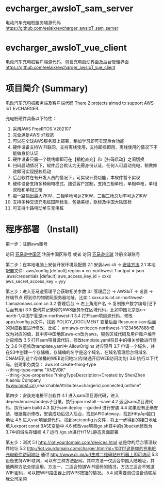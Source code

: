 # evcharger_awsIoT_sam_server
电动汽车充电桩服务端源代码
https://github.com/eelaix/evcharger_awsIoT_sam_server

# evcharger_awsIoT_vue_client
电动汽车充电桩客户端源代码，包含充电启动界面及后台管理界面
https://github.com/eelaix/evcharger_awsIoT_vue_client


# 项目简介 (Summary)

电动汽车充电桩服务端及客户端代码
There 2 projects aimed to support AWS IoT EvCHARGER.

充电桩硬件具备以下特性：
1. 采用AWS FreeRTOS V202107
2. 完全满足AWSIoT规范
3. 可以在全球AWS服务器上部署，稍加学习即可实现后台功能
4. 硬件设备支持WIFI联网，支持离线使用，支持即插即用，离线使用的情况下不能做身份认证
5. 硬件设备只需一个跳线帽即可在【插枪直充】和【扫码启动】之间切换
6. 扫码启动情况下，软件后台默认为无需身份认证，任何人可启动充电，稍做修改即可实现授权启动
7. 后台软件在有开发人员的情况下，可实现计费功能，本软件暂不实现
8. 硬件设备支持多种用电模式，接受客户定制，支持三相单枪，单相单枪，单相双枪和单相三枪
9. 每一路输出最大7KW，三相单枪可达21KW，三相三枪总功率可达21KW
10. 支持多种交流充电桩国际标准，包括美标，欧标及中国大陆国标
11. 可支持十路电动单车充电桩

# 程序部署 （Install)

第一步：注册aws账号

访问 [亚马逊中国区](https://www.amazonaws.cn/) 注册中国区账号  或者
访问 [亚马逊全球](https://aws.amazon.com/)   注册全球账号

第二步：在本地电脑上安装开发环境及配置
2.1 安装aws cli -> [安装方法](https://aws.amazon.com/cn/cli/)
2.1 本地配置文件:
.aws/config
[default]
region = cn-northwest-1
output = json
.aws/credentials
[default]
aws_access_key_id = xxxx
aws_secret_access_key = yyy

第三步：进入亚马逊管理平台获取相关参数
3.1 管理后台 -> AWSIoT -> 设置 -> 终端节点 得到你的物联网服务器地址，比如：xxxx.ats.iot.cn-northwest-1.amazonaws.com.cn
3.2 管理后台 -> 右上角用户名 -> 复制账户数字编号(记下后面有用)
3.3 查询并记录你的AWS服务所在区域代码，比如中国北京是cn-north-1,中国宁夏是cn-northwest-1
3.4 打开sam项目源代码，修改apps/config.js文件，找到 POLICY_DOCUMENT 变量后面 Resource->arn后面的对应数值进行修改，比如：
arn:aws-cn:iot:cn-northwest-1:1234567888:修改为对应的值，其中非中国地区aws-cn改为aws，服务区域代码及用户账户编号对应修改
3.5 打开sam项目源代码，修改template.yaml将其中的相关参数进行修改
3.6 注意修改template.yaml中 AllowOrigins 对应项目
3.7 申请一个域名，并在S3中创建一个存储桶，存储桶的名字是这个域名，在域名管理后台将域名CNAME到这个存储桶的WEB访问地址(存储通开启WEB访问功能)
3.8 执行以下代码，创建事务类型：
aws iot create-thing-type \
    --thing-type-name "XNEVBK" \
    --thing-type-properties "thingTypeDescription=Created by ShenZhen Xiaoniu Company (www.mosf.cn),searchableAttributes=chargerid,connected,onltime"

第四步：安装充电桩平台软件
4.1 进入sam项目源代码，进入dependencies/nodejs子目录，执行npm install --save
4.2 返回sam项目源代码，执行sam build
4.3 执行sam deploy --guided 进行安装
4.4 如果没有正确安装，根据提示修改，安装成功后进入后台，找到APIGateway，找到HttpApi接口地址
4.5 进入vue项目源代码，找到src/config.js文件，将上一步得到的接口地址填入export const BASE变量中
4.6 修改vue项目go.sh其中的s3bucket修改为3.7中的域名存储桶
4.7 运行./go.sh进行HTML静态页面部署

第五步：测试
5.1 http://iot.yourdomain.com/devices.html 这是你的后台管理软件地址
5.2 http://iot.yourdomain.com/charger.html?id=100111这是你的充电桩充电软件访问地址 通过 http://www.cli.im/url生成二维码贴在机器上即可访问
5.3 设备支持WIFI联网，可以有三种方法配网，其中方法一仅适合中国大陆地址，其他两种方法全球适用，方法一，二适合知道WIFI密码的情况，方法三适合不知道WIFI密码，可以按WIFI路由器上的WPS按钮的情况。
5.4 如需要测试设备请联系我公司采购
